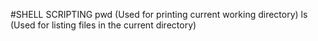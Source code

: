 #SHELL SCRIPTING
pwd (Used for printing current working directory)
ls (Used for listing files in the current directory)
